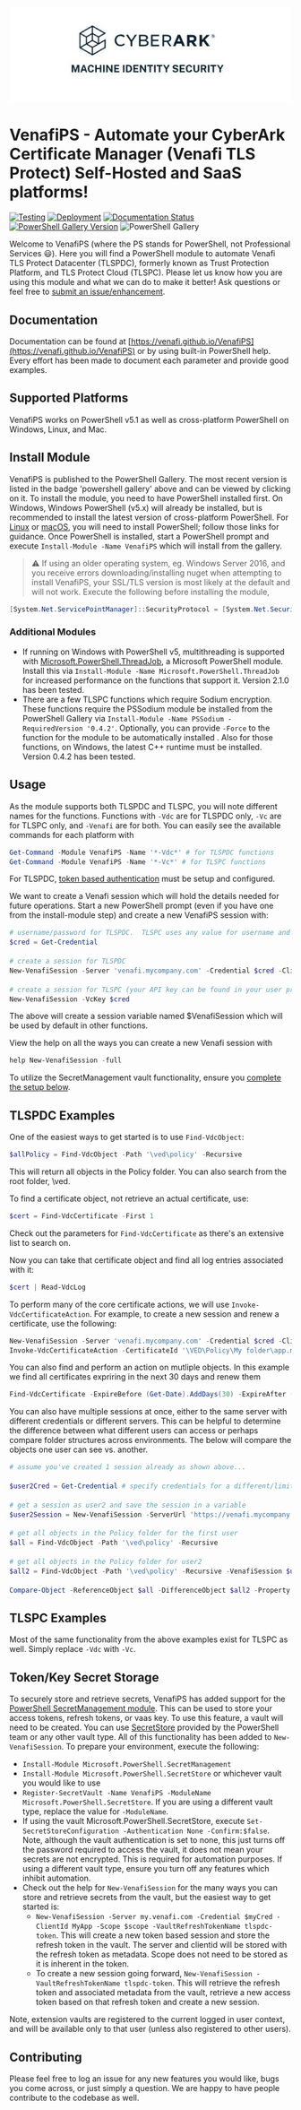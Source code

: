 <p align="center">
  <img src="images/cybr-mis.jpeg" alt="CyberArk"/>
</p>

# VenafiPS - Automate your CyberArk Certificate Manager (Venafi TLS Protect) Self-Hosted and SaaS platforms!

[![Testing](https://github.com/Venafi/VenafiPS/actions/workflows/ci.yml/badge.svg?branch=main)](https://github.com/Venafi/VenafiPS/actions/workflows/ci.yml)
[![Deployment](https://github.com/Venafi/VenafiPS/actions/workflows/cd.yml/badge.svg?branch=main)](https://github.com/Venafi/VenafiPS/actions/workflows/cd.yml)
[![Documentation Status](https://readthedocs.org/projects/venafips/badge/?version=latest)](https://venafips.readthedocs.io/en/latest/?badge=latest)
[![PowerShell Gallery Version](https://img.shields.io/powershellgallery/v/VenafiPS?style=plastic)](https://www.powershellgallery.com/packages/VenafiPS)
![PowerShell Gallery](https://img.shields.io/powershellgallery/dt/VenafiPS?style=plastic)

Welcome to VenafiPS (where the PS stands for PowerShell, not Professional Services :smiley:).  Here you will find a PowerShell module to automate Venafi TLS Protect Datacenter (TLSPDC), formerly known as Trust Protection Platform, and TLS Protect Cloud (TLSPC).  Please let us know how you are using this module and what we can do to make it better!  Ask questions or feel free to [submit an issue/enhancement](https://github.com/Venafi/VenafiPS/issues).

## Documentation

Documentation can be found at [https://venafi.github.io/VenafiPS](https://venafi.github.io/VenafiPS) or by using built-in PowerShell help.  Every effort has been made to document each parameter and provide good examples.

## Supported Platforms

VenafiPS works on PowerShell v5.1 as well as cross-platform PowerShell on Windows, Linux, and Mac.

## Install Module

VenafiPS is published to the PowerShell Gallery.  The most recent version is listed in the badge 'powershell gallery' above and can be viewed by clicking on it.  To install the module, you need to have PowerShell installed first.  On Windows, Windows PowerShell (v5.x) will already be installed, but is recommended to install the latest version of cross-platform PowerShell.  For [Linux](https://docs.microsoft.com/en-us/powershell/scripting/install/installing-powershell-core-on-linux?view=powershell-7) or [macOS](https://docs.microsoft.com/en-us/powershell/scripting/install/installing-powershell-core-on-macos?view=powershell-7), you will need to install PowerShell; follow those links for guidance.  Once PowerShell is installed, start a PowerShell prompt and execute `Install-Module -Name VenafiPS` which will install from the gallery.

> :warning: If using an older operating system, eg. Windows Server 2016, and you receive errors downloading/installing nuget when attempting to install VenafiPS, your SSL/TLS version is most likely at the default and will not work.  Execute the following before installing the module,
``` powershell
[System.Net.ServicePointManager]::SecurityProtocol = [System.Net.SecurityProtocolType]::Tls12
```

### Additional Modules

- If running on Windows with PowerShell v5, multithreading is supported with [Microsoft.PowerShell.ThreadJob](https://github.com/PowerShell/ThreadJob), a Microsoft PowerShell module.  Install this via `Install-Module -Name Microsoft.PowerShell.ThreadJob` for increased performance on the functions that support it.  Version 2.1.0 has been tested.
- There are a few TLSPC functions which require Sodium encryption.  These functions require the PSSodium module be installed from the PowerShell Gallery via `Install-Module -Name PSSodium -RequiredVersion '0.4.2'`.  Optionally, you can provide `-Force` to the function for the module to be automatically installed .  Also for those functions, on Windows, the latest C++ runtime must be installed.  Version 0.4.2 has been tested.

## Usage

As the module supports both TLSPDC and TLSPC, you will note different names for the functions.  Functions with `-Vdc` are for TLSPDC only, `-Vc` are for TLSPC only, and `-Venafi` are for both.  You can easily see the available commands for each platform with
``` powershell
Get-Command -Module VenafiPS -Name '*-Vdc*' # for TLSPDC functions
Get-Command -Module VenafiPS -Name '*-Vc*' # for TLSPC functions
```

For TLSPDC, [token based authentication](https://docs.venafi.com/Docs/current/TopNav/Content/SDK/AuthSDK/t-SDKa-Setup-OAuth.php) must be setup and configured.

We want to create a Venafi session which will hold the details needed for future operations.  Start a new PowerShell prompt (even if you have one from the install-module step) and create a new VenafiPS session with:

```powershell
# username/password for TLSPDC.  TLSPC uses any value for username and your api key for the password
$cred = Get-Credential

# create a session for TLSPDC
New-VenafiSession -Server 'venafi.mycompany.com' -Credential $cred -ClientId 'MyApp' -Scope @{'certificate'='manage'}

# create a session for TLSPC (your API key can be found in your user profile -> preferences)
New-VenafiSession -VcKey $cred
```

The above will create a session variable named $VenafiSession which will be used by default in other functions.

View the help on all the ways you can create a new Venafi session with
``` powershell
help New-VenafiSession -full
```
To utilize the SecretManagement vault functionality, ensure you [complete the setup below](https://github.com/Venafi/VenafiPS#tokenkey-secret-storage).

## TLSPDC Examples

One of the easiest ways to get started is to use `Find-VdcObject`:

```powershell
$allPolicy = Find-VdcObject -Path '\ved\policy' -Recursive
```

This will return all objects in the Policy folder.  You can also search from the root folder, \ved.

To find a certificate object, not retrieve an actual certificate, use:
```powershell
$cert = Find-VdcCertificate -First 1
```

Check out the parameters for `Find-VdcCertificate` as there's an extensive list to search on.

Now you can take that certificate object and find all log entries associated with it:

```powershell
$cert | Read-VdcLog
```

To perform many of the core certificate actions, we will use `Invoke-VdcCertificateAction`.  For example, to create a new session and renew a certificate, use the following:

```powershell
New-VenafiSession -Server 'venafi.mycompany.com' -Credential $cred -ClientId 'MyApp' -Scope @{'certificate'='manage'}
Invoke-VdcCertificateAction -CertificateId '\VED\Policy\My folder\app.mycompany.com' -Renew
```

You can also find and perform an action on mutliple objects.  In this example we find all certificates expriring in the next 30 days and renew them

``` powershell
Find-VdcCertificate -ExpireBefore (Get-Date).AddDays(30) -ExpireAfter (Get-Date) | Invoke-VdcCertificateAction -Renew
```

You can also have multiple sessions at once, either to the same server with different credentials or different servers.
This can be helpful to determine the difference between what different users can access or perhaps compare folder structures across environments.  The below will compare the objects one user can see vs. another.

```powershell
# assume you've created 1 session already as shown above...

$user2Cred = Get-Credential # specify credentials for a different/limited user

# get a session as user2 and save the session in a variable
$user2Session = New-VenafiSession -ServerUrl 'https://venafi.mycompany.com' -Credential $user2Cred -PassThru

# get all objects in the Policy folder for the first user
$all = Find-VdcObject -Path '\ved\policy' -Recursive

# get all objects in the Policy folder for user2
$all2 = Find-VdcObject -Path '\ved\policy' -Recursive -VenafiSession $user2Session

Compare-Object -ReferenceObject $all -DifferenceObject $all2 -Property Path
```

## TLSPC Examples

Most of the same functionality from the above examples exist for TLSPC as well.  Simply replace `-Vdc` with `-Vc`.

## Token/Key Secret Storage

To securely store and retrieve secrets, VenafiPS has added support for the [PowerShell SecretManagement module](https://github.com/PowerShell/SecretManagement).  This can be used to store your access tokens, refresh tokens, or vaas key.  To use this feature, a vault will need to be created.  You can use [SecretStore](https://github.com/PowerShell/SecretStore) provided by the PowerShell team or any other vault type.  All of this functionality has been added to `New-VenafiSession`.  To prepare your environment, execute the following:
- `Install-Module Microsoft.PowerShell.SecretManagement`
- `Install-Module Microsoft.PowerShell.SecretStore` or whichever vault you would like to use
- `Register-SecretVault -Name VenafiPS -ModuleName Microsoft.PowerShell.SecretStore`.  If you are using a different vault type, replace the value for `-ModuleName`.
- If using the vault Microsoft.PowerShell.SecretStore, execute `Set-SecretStoreConfiguration -Authentication None -Confirm:$false`.  Note, although the vault authentication is set to none, this just turns off the password required to access the vault, it does not mean your secrets are not encrypted.  This is required for automation purposes.  If using a different vault type, ensure you turn off any features which inhibit automation.
- Check out the help for `New-VenafiSession` for the many ways you can store and retrieve secrets from the vault, but the easiest way to get started is:
  - `New-VenafiSession -Server my.venafi.com -Credential $myCred -ClientId MyApp -Scope $scope -VaultRefreshTokenName tlspdc-token`.  This will create a new token based session and store the refresh token in the vault.  The server and clientid will be stored with the refresh token as metadata.  Scope does not need to be stored as it is inherent in the token.
  - To create a new session going forward, `New-VenafiSession -VaultRefreshTokenName tlspdc-token`.  This will retrieve the refresh token and associated metadata from the vault, retrieve a new access token based on that refresh token and create a new session.

Note, extension vaults are registered to the current logged in user context, and will be available only to that user (unless also registered to other users).

## Contributing

Please feel free to log an issue for any new features you would like, bugs you come across, or just simply a question.  We are happy to have people contribute to the codebase as well.
